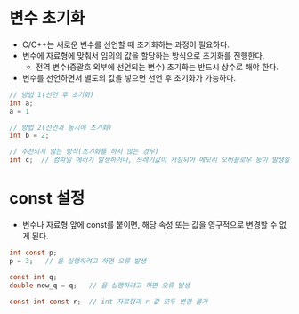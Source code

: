 # 변수 초기화

- C/C++는 새로운 변수를 선언할 때 초기화하는 과정이 필요하다.
- 변수에 자료형에 맞춰서 임의의 값을 할당하는 방식으로 초기화를 진행한다.
    - 전역 변수(중괄호 외부에 선언되는 변수) 초기화는 반드시 상수로 해야 한다.
- 변수를 선언하면서 별도의 값을 넣으면 선언 후 초기화가 가능하다.

```c
// 방법 1(선언 후 초기화)
int a;
a = 1

// 방법 2(선언과 동시에 초기화)
int b = 2;

// 추천되지 않는 방식(초기화를 하지 않는 경우)
int c;  // 컴파일 에러가 발생하거나, 쓰레기값이 저장되어 메모리 오버플로우 등이 발생할 수 있다.
```

# const 설정

- 변수나 자료형 앞에 const를 붙이면, 해당 속성 또는 값을 영구적으로 변경할 수 없게 된다.

```c
int const p;
p = 3;   // 을 실행하려고 하면 오류 발생

const int q;
double new_q = q;   // 을 실행하려고 하면 오류 발생

const int const r;  // int 자료형과 r 값 모두 변경 불가
```
